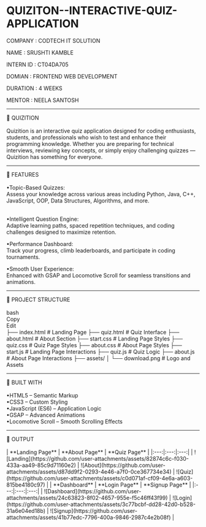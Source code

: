 # QUIZITON--INTERACTIVE-QUIZ-APPLICATION

COMPANY : CODTECH IT SOLUTION

NAME : SRUSHTI KAMBLE

INTERN ID : CT04DA705

DOMIAN : FRONTEND WEB DEVELOPMENT 

DURATION : 4 WEEKS 

MENTOR : NEELA SANTOSH

<hr>
🔗 QUIZITION
<br>
<br>
Quizition is an interactive quiz application designed for coding enthusiasts, students, and professionals who wish to test and enhance their programming knowledge. Whether you are preparing for technical interviews, reviewing key concepts, or simply enjoy challenging quizzes — Quizition has something for everyone.

<hr>
🔗 FEATURES
<br>
<br>
•Topic-Based Quizzes:<br>
Assess your knowledge across various areas including Python, Java, C++, JavaScript, OOP, Data Structures, Algorithms, and more. <br> <br>

•Intelligent Question Engine:<br>
Adaptive learning paths, spaced repetition techniques, and coding challenges designed to maximize retention.<br>

•Performance Dashboard:<br>
Track your progress, climb leaderboards, and participate in coding tournaments.<br>

•Smooth User Experience:<br>
Enhanced with GSAP and Locomotive Scroll for seamless transitions and animations.<br>

<hr>
🔗 PROJECT STRUCTURE
<br>
<br>
bash <br>
Copy<br>
Edit<br>
├── index.html         # Landing Page
├── quiz.html          # Quiz Interface
├── about.html         # About Section
├── start.css          # Landing Page Styles
├── quiz.css           # Quiz Page Styles
├── about.css          # About Page Styles
├── start.js           # Landing Page Interactions
├── quiz.js            # Quiz Logic
├── about.js           # About Page Interactions
├── assets/
│   └── download.png   # Logo and Assets

<hr>
🔗 BUILT WITH
<br>
<br>
•HTML5 – Semantic Markup <br>
•CSS3 – Custom Styling<br>
•JavaScript (ES6) – Application Logic<br>
•GSAP – Advanced Animations<br>
•Locomotive Scroll – Smooth Scrolling Effects<br>

<hr>
🔗 OUTPUT
<br>
<br>
| **Landing Page** | **About Page** | **Quiz Page** |
|:---:|:---:|:---:|
| ![Landing](https://github.com/user-attachments/assets/82874c6c-f030-433a-aa49-85c9d71160e2) | ![About](https://github.com/user-attachments/assets/d87dd9f2-0293-4e46-a7f0-0ce367734e34) | ![Quiz](https://github.com/user-attachments/assets/c0d071af-cf09-4e6a-a603-815be4180c97) |
| **Dashboard** | **Login Page** | **Signup Page** |
|:---:|:---:|:---:|
| ![Dashboard](https://github.com/user-attachments/assets/24c63823-8f02-4657-955e-f5c46ff43f99) | ![Login](https://github.com/user-attachments/assets/3c77bcbf-dd28-42d0-b528-31a6e04ed18b) | ![Signup](https://github.com/user-attachments/assets/41b77edc-7796-400a-9846-2987c4e2b08f) |

